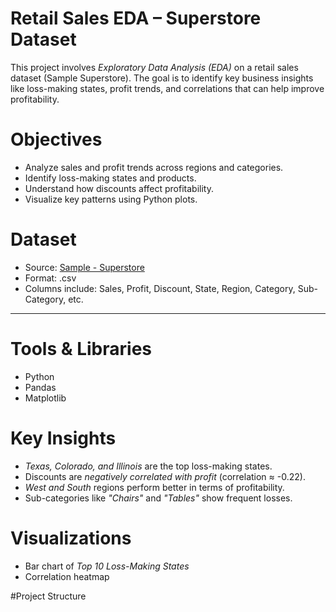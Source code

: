 
# Retail Sales EDA – Superstore Dataset

This project involves *Exploratory Data Analysis (EDA)* on a retail sales dataset (Sample Superstore). The goal is to identify key business insights like loss-making states, profit trends, and correlations that can help improve profitability.


# Objectives

- Analyze sales and profit trends across regions and categories.
- Identify loss-making states and products.
- Understand how discounts affect profitability.
- Visualize key patterns using Python plots.



# Dataset

- Source: [Sample - Superstore](https://www.kaggle.com/datasets/vivek468/superstore-dataset-final)
- Format: .csv
- Columns include: Sales, Profit, Discount, State, Region, Category, Sub-Category, etc.

---

# Tools & Libraries

- Python
- Pandas
- Matplotlib


# Key Insights

-  *Texas, Colorado, and Illinois* are the top loss-making states.
-  Discounts are *negatively correlated with profit* (correlation ≈ -0.22).
-  *West and South* regions perform better in terms of profitability.
-  Sub-categories like *"Chairs"* and *"Tables"* show frequent losses.



# Visualizations

- Bar chart of *Top 10 Loss-Making States*
- Correlation heatmap 


#Project Structure
